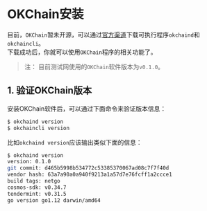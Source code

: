 # OKChain安装
目前，`OKChain`暂未开源，可以通过[官方渠道](https://github.com/ok-chain/binaries)下载可执行程序`okchaind`和`okchaincli`。  
下载成功后，你就可以使用`OKChain`程序的相关功能了。

> 注：
> 目前测试网使用的`OKChain`软件版本为`v0.1.0`。

## 1. 验证OKChain版本
安装OKChain软件后，可以通过下面命令来验证版本信息：
```sh 
$ okchaind version 
$ okchaincli version
```
比如`okchaind version`应该输出类似下面的信息：
```sh
$ okchaind version
version: 0.1.0
git commit: d465b5998b534772c53385370067ad08c7f7f40d
vendor hash: 63a7a90a0a940f9213a1a57d7e76fcff1a2ccce1
build tags: netgo
cosmos-sdk: v0.34.7
tendermint: v0.31.5
go version go1.12 darwin/amd64
```

<!--
## 2. 源码方式安装（开源后使用TODO）
### 2.1 安装Go
根据[官方Go文档](https://golang.org/doc/install)安装`go`。配置`$GOPATH`, `$GOBIN`和`$PATH`环境变量，示例：
```sh
mkdir -p $HOME/go/bin
echo "export GOPATH=$HOME/go" >> ~/.bash_profile
echo "export GOBIN=$GOPATH/bin" >> ~/.bash_profile
echo "export PATH=$PATH:$GOBIN" >> ~/.bash_profile
source ~/.bash_profile
```

注：`OKChain` 依赖于 `Go1.12.1+`

### 安装OKChain软件
下面, 我们安装`OKChain`软件，这里我们使用版本`v0.1.0`。

> 注意：
> `v0.1.0`是测试网使用的`OKChain`软件版本。

```sh
mkdir -p $GOPATH/src/github.com/ok-chain
cd $GOPATH/src/github.com/ok-chain
git clone https://github.com/ok-chain/okchain
cd okchain && git checkout master
make tools install
git checkout v0.1.0
```
-->
